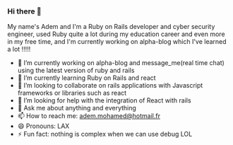 ### Hi there 👋
My name's Adem and I'm a Ruby on Rails developer and cyber security engineer, used Ruby quite a lot during my education career and even more in my free time, and I'm currently working on alpha-blog which I've learned a lot !!!!!
- 🔭 I’m currently working on alpha-blog and message_me(real time chat) using the latest version of ruby and rails
- 🌱 I’m currently learning Ruby on Rails and react
- 👯 I’m looking to collaborate on rails applications with Javascript frameworks or libraries such as react
- 🤔 I’m looking for help with the integration of React with rails
- 💬 Ask me about anything and everything
- 📫 How to reach me: adem.mohamed@hotmail.fr
- 😄 Pronouns: LAX
- ⚡ Fun fact: nothing is complex when we can use debug LOL
<!--
**ALICHERIF/ALICHERIF** is a ✨ _special_ ✨ repository because its `README.md` (this file) appears on your GitHub profile.

Here are some ideas to get you started:


-->
